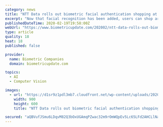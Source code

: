 ```yaml
---
category: news
title: "NTT Data rolls out biometric facial authentication shopping at register-less stores"
excerpt: "Now that facial recognition has been added, users can shop around the store and make purchases without even taking their phones out. The facial recognition entry feature allows shoppers to register their facial image using a smartphone and authenticate ..."
publishedDateTime: 2020-02-19T19:58:00Z
webUrl: "https://www.biometricupdate.com/202002/ntt-data-rolls-out-biometric-facial-authentication-shopping-at-register-less-stores"
type: article
quality: 18
heat: 18
published: false

provider:
  name: Biometric Companies
  domain: biometricupdate.com

topics:
  - AI
  - Computer Vision

images:
  - url: "https://d1sr9z1pdl3mb7.cloudfront.net/wp-content/uploads/2020/02/19135953/NTT-Data-rolls-out-biometric-facial-authentication-shopping-at-register-less-stores.jpg"
    width: 900
    height: 600
    title: "NTT Data rolls out biometric facial authentication shopping at register-less stores"

secured: "aQBVufJSmu6LDqvM82Q3bOxUGAmqPZwac32m9rOmWQpEv5Lc65LFd2AHCLlNaY9gVYV3XFZk5vkJVCmT6j8UZPvAIapDspWCZJZC7X5Ng5FUOjPxywGPx3HQdFj2zap2OAmabkZ17aSHLwMYNr4B1pTvVcughM+bG/bKKkTqX9aZmCGcF4WiAuYfNgb1P8VjDIcjSiOsagGu2qrJq8+IYn/K8Y9TUhRxX+wqslPfGNrgKXJlUFc1MPHmOJPtcU0N9Ohylec52rJ8YMs5qWt9bERs0GThNiwVQoS63LC48MlTvnPv4efEWS75zo/rsAy3pKcHvuFmztkMJdalmQodtUFP1EFexffh/ffbY8FtG7NUIZmF4hrRPoKUNEoICwtQVDPPGw9l/BAxKQtpmwGZzrMg416zzVy8KP+2Rki0J2SyKBoCtUKqLhGvhwy4QwBkBZj9WWiead76OgLI/rxBtuisb0x8o7iA9P4WDEhCn/A=;W1jK3ziRXCWUJC2BeEYq3g=="
---
```


